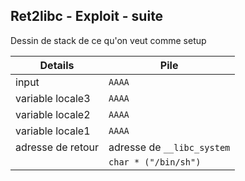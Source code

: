 ## Ret2libc - Exploit - suite

Dessin de stack de ce qu'on veut comme setup

| Details           | Pile              |
|-------------------|-------------------|
| input             | `AAAA` |
| variable locale3  | `AAAA` |
| variable locale2  | `AAAA` |
| variable locale1  | `AAAA` |
| adresse de retour | adresse de `__libc_system` |
|                   | `char * ("/bin/sh")`|
